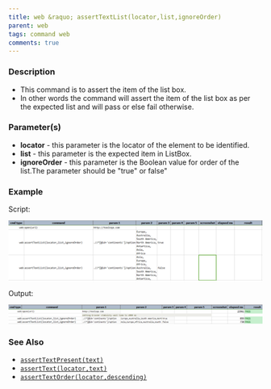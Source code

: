 ```yaml
---
title: web &raquo; assertTextList(locator,list,ignoreOrder)
parent: web
tags: command web
comments: true
---
```


### Description

*   This command is to assert the item of the list box.
*   In other words the command will assert the item of the list box as per the expected list and will pass or else fail otherwise.

### Parameter(s)

- **locator** - this parameter is the locator of the element to be identified.
- **list** - this parameter is the expected item in ListBox.
- **ignoreOrder** - this parameter is the Boolean value for order of the list.The parameter should be "true" or false"

### Example

Script:

![](image/assertTextList_01.png)

Output:

![](image/assertTextList_02.png)

### See Also

*    [`assertTextPresent(text)`](assertTextPresent(text).html)
*   [`assertText(locator,text)`](assertText(locator,text).html)
*   [`assertTextOrder(locator,descending)`](assertTextOrder(locator,descending).html)